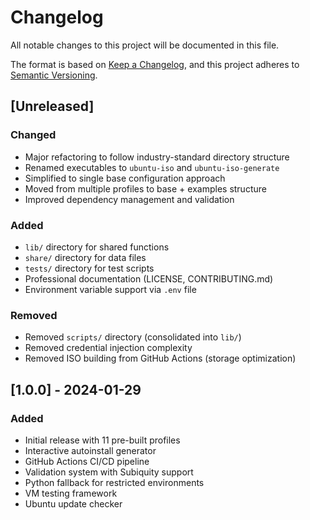 # Changelog

All notable changes to this project will be documented in this file.

The format is based on [Keep a Changelog](https://keepachangelog.com/en/1.0.0/),
and this project adheres to [Semantic Versioning](https://semver.org/spec/v2.0.0.html).

## [Unreleased]

### Changed
- Major refactoring to follow industry-standard directory structure
- Renamed executables to `ubuntu-iso` and `ubuntu-iso-generate`
- Simplified to single base configuration approach
- Moved from multiple profiles to base + examples structure
- Improved dependency management and validation

### Added
- `lib/` directory for shared functions
- `share/` directory for data files
- `tests/` directory for test scripts
- Professional documentation (LICENSE, CONTRIBUTING.md)
- Environment variable support via `.env` file

### Removed
- Removed `scripts/` directory (consolidated into `lib/`)
- Removed credential injection complexity
- Removed ISO building from GitHub Actions (storage optimization)

## [1.0.0] - 2024-01-29

### Added
- Initial release with 11 pre-built profiles
- Interactive autoinstall generator
- GitHub Actions CI/CD pipeline
- Validation system with Subiquity support
- Python fallback for restricted environments
- VM testing framework
- Ubuntu update checker